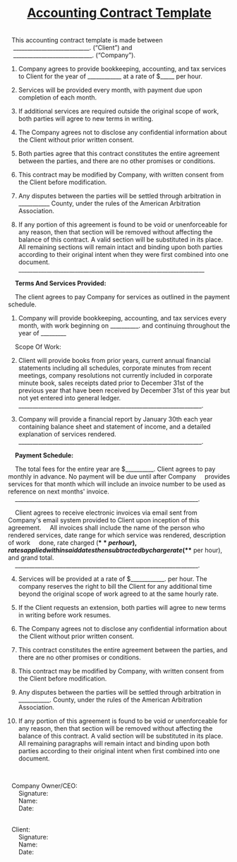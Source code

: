# <h1 align="center"><ins>Accounting Contract Template</ins></h1>
<br>
&nbsp;&nbsp;This accounting contract template is made between 
<br>&nbsp;&nbsp; ___________________________. (“Client”) and 
<br>&nbsp;&nbsp; ____________________________. (“Company”).

1. Company agrees to provide bookkeeping, accounting, and tax services to Client for the year of ____________ at a rate of $_____ per hour.

2. Services will be provided every month, with payment due upon completion of each month.

3. If additional services are required outside the original scope of work, both parties will agree to new terms in writing.

4. The Company agrees not to disclose any confidential information about the Client without prior written consent.

5. Both parties agree that this contract constitutes the entire agreement between the parties, and there are no other promises or conditions.

6. This contract may be modified by Company, with written consent from the Client before modification.

7. Any disputes between the parties will be settled through arbitration in ___________ County, under the rules of the American Arbitration Association.

8. If any portion of this agreement is found to be void or unenforceable for any reason, then that section will be removed without affecting the balance of this contract. A valid section will be substituted in its place. All remaining sections will remain intact and binding upon both parties according to their original intent when they were first combined into one document. __________________________________________________________________

&nbsp;&nbsp;&nbsp;&nbsp;**Terms And Services Provided:**

&nbsp;&nbsp;&nbsp;&nbsp;The client agrees to pay Company for services as outlined in the payment schedule.

1. Company will provide bookkeeping, accounting, and tax services every month, with work beginning on __________. and continuing throughout the year of _________ <br>

&nbsp;&nbsp;&nbsp;&nbsp;Scope Of Work:

2. Client will provide books from prior years, current annual financial statements including all schedules, corporate minutes from recent meetings, company resolutions not currently included in corporate minute book, sales receipts dated prior to December 31st of the previous year that have been received by December 31st of this year but not yet entered into general ledger. _________________________________________________________________.

3. Company will provide a financial report by January 30th each year containing balance sheet and statement of income, and a detailed explanation of services rendered. _________________________________________________________________.

&nbsp;&nbsp;&nbsp;&nbsp;**Payment Schedule:**

&nbsp;&nbsp;&nbsp;&nbsp;The total fees for the entire year are $__________. Client agrees to pay monthly in advance. No payment will be due until after Company &nbsp;&nbsp;&nbsp;&nbsp;provides services for that month which will include an invoice number to be used as reference on next months' invoice. &nbsp;&nbsp;&nbsp;&nbsp;_________________________________________________________________.

&nbsp;&nbsp;&nbsp;&nbsp;Client agrees to receive electronic invoices via email sent from Company's email system provided to Client upon inception of this agreement. &nbsp;&nbsp;&nbsp;&nbsp;All invoices shall include the name of the person who rendered services, date range for which service was rendered, description of work &nbsp;&nbsp;&nbsp;&nbsp;done, rate charged (**$** per hour), rates applied within said dates then subtracted by charge rate (**$** per hour), and grand total. &nbsp;&nbsp;&nbsp;&nbsp;_________________________________________________________________.

4. Services will be provided at a rate of $____________. per hour. The company reserves the right to bill the Client for any additional time beyond the original scope of work agreed to at the same hourly rate.
5. If the Client requests an extension, both parties will agree to new terms in writing before work resumes.

6. The Company agrees not to disclose any confidential information about the Client without prior written consent.

7. This contract constitutes the entire agreement between the parties, and there are no other promises or conditions.

8. This contract may be modified by Company, with written consent from the Client before modification.

9. Any disputes between the parties will be settled through arbitration in ___________. County, under the rules of the American Arbitration Association.

10. If any portion of this agreement is found to be void or unenforceable for any reason, then that section will be removed without affecting the balance of this contract. A valid section will be substituted in its place. All remaining paragraphs will remain intact and binding upon both parties according to their original intent when first combined into one document.

&nbsp;&nbsp;&nbsp;&nbsp;

&nbsp;&nbsp;Company Owner/CEO:
<br>&nbsp;&nbsp;&nbsp;&nbsp;&nbsp;&nbsp;Signature:
<br>&nbsp;&nbsp;&nbsp;&nbsp;&nbsp;&nbsp;Name:
<br>&nbsp;&nbsp;&nbsp;&nbsp;&nbsp;&nbsp;Date:

<br>
&nbsp;&nbsp;Client:
<br>&nbsp;&nbsp;&nbsp;&nbsp;&nbsp;&nbsp;Signature:
<br>&nbsp;&nbsp;&nbsp;&nbsp;&nbsp;&nbsp;Name:
<br>&nbsp;&nbsp;&nbsp;&nbsp;&nbsp;&nbsp;Date:

